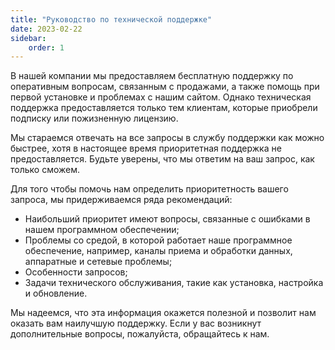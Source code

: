 ```yaml
---
title: "Руководство по технической поддержке"
date: 2023-02-22
sidebar:
    order: 1
---
```


В нашей компании мы предоставляем бесплатную поддержку по оперативным вопросам, связанным с продажами, а также помощь при первой установке и проблемах с нашим сайтом. Однако техническая поддержка предоставляется только тем клиентам, которые приобрели подписку или пожизненную лицензию.

Мы стараемся отвечать на все запросы в службу поддержки как можно быстрее, хотя в настоящее время приоритетная поддержка не предоставляется. Будьте уверены, что мы ответим на ваш запрос, как только сможем.

Для того чтобы помочь нам определить приоритетность вашего запроса, мы придерживаемся ряда рекомендаций:

- Наибольший приоритет имеют вопросы, связанные с ошибками в нашем программном обеспечении;
- Проблемы со средой, в которой работает наше программное обеспечение, например, каналы приема и обработки данных, аппаратные и сетевые проблемы;
- Особенности запросов;
- Задачи технического обслуживания, такие как установка, настройка и обновление.

Мы надеемся, что эта информация окажется полезной и позволит нам оказать вам наилучшую поддержку. Если у вас возникнут дополнительные вопросы, пожалуйста, обращайтесь к нам.
